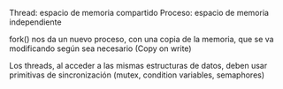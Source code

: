 Thread: espacio de memoria compartido
Proceso: espacio de memoria independiente

fork() nos da un nuevo proceso, con una copia de la memoria, que se va modificando según sea necesario (Copy on write)

Los threads, al acceder a las mismas estructuras de datos, deben usar primitivas de sincronización (mutex, condition variables, semaphores)
